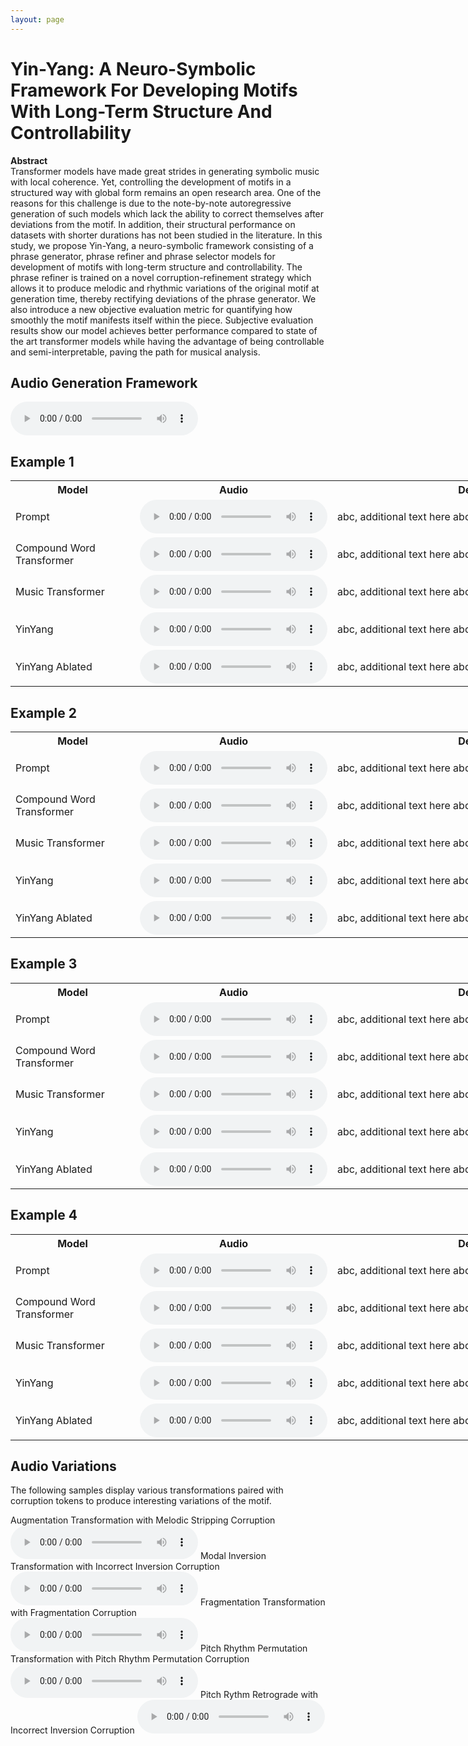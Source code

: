 ```yaml
---
layout: page
---
```


# Yin-Yang: A Neuro-Symbolic Framework For Developing Motifs With Long-Term Structure And Controllability

**Abstract**  
Transformer models have made great strides in generating symbolic music with local coherence. Yet, controlling the development of motifs in a structured way with global form remains an open research area. One of the reasons for this challenge is due to the note-by-note autoregressive generation of such models which lack the ability to correct themselves after deviations from the motif. In addition, their structural performance on datasets with shorter durations has not been studied in the literature. In this study, we propose Yin-Yang, a neuro-symbolic framework consisting of a phrase generator, phrase refiner and phrase selector models for development of motifs with long-term structure and controllability. The phrase refiner is trained on a novel corruption-refinement strategy which allows it to produce melodic and rhythmic variations of the original motif at generation time, thereby rectifying deviations of the phrase generator. We also introduce a new objective evaluation metric for quantifying how smoothly the motif manifests itself within the piece. Subjective evaluation results show our model achieves better performance compared to state of the art transformer models while having the advantage of being controllable and semi-interpretable, paving the path for musical analysis.




## Audio Generation Framework

<audio src="Audio_Generation_Framework/YY_Generation_Framework.mp3" controls ></audio>

## Example 1

<!-- Adjust the width of the table -->
<!-- <table style="width: 100%;">
    <tr>
        <th style="width: 25%;">Compound Word Transformer</th>
        <th style="width: 25%;">Music Transformer</th>
        <th style="width: 25%;">YinYang</th>
        <th style="width: 25%;">YinYang Ablated</th>
    </tr>
    <tr>
        <td><audio src="Audio_Type_1/NLB150927_01_CP.mp3" controls ></audio></td>
        <td><audio src="Audio_Type_1/NLB150927_01_MT.mp3" controls ></audio></td>
        <td><audio src="Audio_Type_1/NLB150927_01_YY.mp3" controls ></audio></td>
        <td><audio src="Audio_Type_1/NLB150927_01_YYA.mp3" controls ></audio></td>
    </tr>
</table> -->

<table style="width: 200%;">
    <tr>
        <th style="width: 20%;">Model</th>
        <th style="width: 30%;">Audio</th>
        <th style="width: 50%;">Description</th>
    </tr>
    <tr>
        <td>Prompt</td>
        <td><audio src="Audio_Type_1/NLB150927_01_GT.mp3" controls ></audio></td>
        <td>abc, additional text here abc, additional text here</td>
    </tr>
    <tr>
        <td>Compound Word Transformer</td>
        <td><audio src="Audio_Type_1/NLB150927_01_CP.mp3" controls ></audio></td>
        <td>abc, additional text here abc, additional text here</td>
    </tr>
    <tr>
        <td>Music Transformer</td>
        <td><audio src="Audio_Type_1/NLB150927_01_MT.mp3" controls ></audio></td>
        <td>abc, additional text here abc, additional text here</td>
    </tr>
    <tr>
        <td>YinYang</td>
        <td><audio src="Audio_Type_1/NLB150927_01_YY.mp3" controls ></audio></td>
        <td>abc, additional text here abc, additional text here</td>
    </tr>
    <tr>
        <td>YinYang Ablated</td>
        <td><audio src="Audio_Type_1/NLB150927_01_YYA.mp3" controls ></audio></td>
        <td>abc, additional text here abc, additional text here</td>
    </tr>
</table>


## Example 2

<!-- Adjust the width of the table -->
<!-- <table style="width: 100%;">
    <tr>
        <th style="width: 25%;">Compound Word Transformer</th>
        <th style="width: 25%;">Music Transformer</th>
        <th style="width: 25%;">YinYang</th>
        <th style="width: 25%;">YinYang Ablated</th>
    </tr>
    <tr>
        <td><audio src="Audio_Type_2/NLB075093_01_CP.mp3" controls ></audio></td>
        <td><audio src="Audio_Type_2/NLB075093_01_MT.mp3" controls ></audio></td>
        <td><audio src="Audio_Type_2/NLB075093_01_YY.mp3" controls ></audio></td>
        <td><audio src="Audio_Type_2/NLB075093_01_YYA.mp3" controls ></audio></td>
    </tr>
</table> -->

<table style="width: 200%;">
    <tr>
        <th style="width: 20%;">Model</th>
        <th style="width: 30%;">Audio</th>
        <th style="width: 50%;">Description</th>
    </tr>
    <tr>
        <td>Prompt</td>
        <td><audio src="Audio_Type_2/NLB075093_01_GT.mp3" controls ></audio></td>
        <td>abc, additional text here abc, additional text here</td>
    </tr>
    <tr>
        <td>Compound Word Transformer</td>
        <td><audio src="Audio_Type_2/NLB075093_01_CP.mp3" controls ></audio></td>
        <td>abc, additional text here abc, additional text here</td>
    </tr>
    <tr>
        <td>Music Transformer</td>
        <td><audio src="Audio_Type_2/NLB075093_01_MT.mp3" controls ></audio></td>
        <td>abc, additional text here abc, additional text here</td>
    </tr>
    <tr>
        <td>YinYang</td>
        <td><audio src="Audio_Type_2/NLB075093_01_YY.mp3" controls ></audio></td>
        <td>abc, additional text here abc, additional text here</td>
    </tr>
    <tr>
        <td>YinYang Ablated</td>
        <td><audio src="Audio_Type_2/NLB075093_01_YYA.mp3" controls ></audio></td>
        <td>abc, additional text here abc, additional text here</td>
    </tr>
</table>

## Example 3

<!-- Adjust the width of the table -->
<!-- <table style="width: 100%;">
    <tr>
        <th style="width: 25%;">Compound Word Transformer</th>
        <th style="width: 25%;">Music Transformer</th>
        <th style="width: 25%;">YinYang</th>
        <th style="width: 25%;">YinYang Ablated</th>
    </tr>
    <tr>
        <td><audio src="Audio_Type_3/tirol12_CP.mp3" controls ></audio></td>
        <td><audio src="Audio_Type_3/tirol12_MT.mp3" controls ></audio></td>
        <td><audio src="Audio_Type_3/tirol12_YY.mp3" controls ></audio></td>
        <td><audio src="Audio_Type_3/tirol12_YYA.mp3" controls ></audio></td>
    </tr>
</table> -->

<table style="width: 200%;">
    <tr>
        <th style="width: 20%;">Model</th>
        <th style="width: 30%;">Audio</th>
        <th style="width: 50%;">Description</th>
    </tr>
    <tr>
        <td>Prompt</td>
        <td><audio src="Audio_Type_3/tirol12_GT.mp3" controls ></audio></td>
        <td>abc, additional text here abc, additional text here</td>
    </tr>
    <tr>
        <td>Compound Word Transformer</td>
        <td><audio src="Audio_Type_3/tirol12_CP.mp3" controls ></audio></td>
        <td>abc, additional text here abc, additional text here</td>
    </tr>
    <tr>
        <td>Music Transformer</td>
        <td><audio src="Audio_Type_3/tirol12_MT.mp3" controls ></audio></td>
        <td>abc, additional text here abc, additional text here</td>
    </tr>
    <tr>
        <td>YinYang</td>
        <td><audio src="Audio_Type_3/tirol12_YY.mp3" controls ></audio></td>
        <td>abc, additional text here abc, additional text here</td>
    </tr>
    <tr>
        <td>YinYang Ablated</td>
        <td><audio src="Audio_Type_3/tirol12_YYA.mp3" controls ></audio></td>
        <td>abc, additional text here abc, additional text here</td>
    </tr>
</table>

## Example 4

<!-- Adjust the width of the table -->
<!-- <table style="width: 100%;">
    <tr>
        <th style="width: 25%;">Compound Word Transformer</th>
        <th style="width: 25%;">Music Transformer</th>
        <th style="width: 25%;">YinYang</th>
        <th style="width: 25%;">YinYang Ablated</th>
    </tr>
    <tr>
        <td><audio src="Audio_Type_4/NLB011074_01_CP.mp3" controls ></audio></td>
        <td><audio src="Audio_Type_4/NLB011074_01_MT.mp3" controls ></audio></td>
        <td><audio src="Audio_Type_4/NLB011074_01_YY.mp3" controls ></audio></td>
        <td><audio src="Audio_Type_4/NLB011074_01_YYA.mp3" controls ></audio></td>
    </tr>
</table> -->

<table style="width: 200%;">
    <tr>
        <th style="width: 20%;">Model</th>
        <th style="width: 30%;">Audio</th>
        <th style="width: 50%;">Description</th>
    </tr>
    <tr>
        <td>Prompt</td>
        <td><audio src="Audio_Type_4/NLB011074_01_GT.mp3" controls ></audio></td>
        <td>abc, additional text here abc, additional text here</td>
    </tr>
    <tr>
        <td>Compound Word Transformer</td>
        <td><audio src="Audio_Type_4/NLB011074_01_CP.mp3" controls ></audio></td>
        <td>abc, additional text here abc, additional text here</td>
    </tr>
    <tr>
        <td>Music Transformer</td>
        <td><audio src="Audio_Type_4/NLB011074_01_MT.mp3" controls ></audio></td>
        <td>abc, additional text here abc, additional text here</td>
    </tr>
    <tr>
        <td>YinYang</td>
        <td><audio src="Audio_Type_4/NLB011074_01_YY.mp3" controls ></audio></td>
        <td>abc, additional text here abc, additional text here</td>
    </tr>
    <tr>
        <td>YinYang Ablated</td>
        <td><audio src="Audio_Type_4/NLB011074_01_YYA.mp3" controls ></audio></td>
        <td>abc, additional text here abc, additional text here</td>
    </tr>
</table>


## Audio Variations
The following samples display various transformations paired with corruption tokens to produce interesting variations of the motif.

Augmentation Transformation with Melodic Stripping Corruption
<audio src="Audio_Variations/han1006_mono_expand_melody_combined.mp3" controls ></audio>
Modal Inversion Transformation with Incorrect Inversion Corruption
<audio src="Audio_Variations/han1006_mono_invert_melody_strict_combined.mp3" controls ></audio>
Fragmentation Transformation with Fragmentation Corruption
<audio src="Audio_Variations/han1006_mono_fragmentation_combined.mp3" controls ></audio>
Pitch Rhythm Permutation Transformation with Pitch Rhythm Permutation Corruption
<audio src="Audio_Variations/han1006_mono_permute_melody_pitch_rhythm_combined.mp3" controls ></audio>
Pitch Rythm Retrograde with Incorrect Inversion Corruption
<audio src="Audio_Variations/han1006_mono_retrograde_melody_pitch_rhythm_combined.mp3" controls ></audio>


<!-- We finally present some audio samples of separations produced by the system. By cross-referencing the cluster index with the histogram shown above, it is possible to recognize the class of sources characteristic of each cluster. -->


<!-- ### Example 0

Mix
<audio src="audio/4/mix.wav" controls ></audio>
Cluster 3 (Drums)
<audio src="audio/4/3.wav" controls ></audio>
Cluster 5 (Drums)
<audio src="audio/4/5.wav" controls ></audio>
Cluster 6 (Bass/Toms)
<audio src="audio/4/6.wav" controls ></audio>
Cluster 12 (Crash)
<audio src="audio/4/12.wav" controls ></audio>
Cluster 14 (Vocals)
<audio src="audio/4/14.wav" controls ></audio>

### Example 1

Mix
<audio src="audio/5/mix.wav" controls ></audio>
Cluster 3 (Drums)
<audio src="audio/5/3.wav" controls ></audio>
Cluster 5 (Drums)
<audio src="audio/5/5.wav" controls ></audio>
Cluster 6 (Bass/Toms)
<audio src="audio/5/6.wav" controls ></audio>
Cluster 8 (Guitar)
<audio src="audio/5/8.wav" controls ></audio>

### Example 2

Mix
<audio src="audio/3/mix.wav" controls ></audio>
Cluster 3 (Drums)
<audio src="audio/3/3.wav" controls ></audio>
Cluster 5 (Drums)
<audio src="audio/3/5.wav" controls ></audio>
Cluster 10 (Misc)
<audio src="audio/3/10.wav" controls ></audio>
Cluster 14 (Vocals)
<audio src="audio/3/14.wav" controls ></audio>

### Example 3

Mix
<audio src="audio/6/mix.wav" controls ></audio>
Cluster 3 (Drums)
<audio src="audio/6/3.wav" controls ></audio>
Cluster 5 (Drums)
<audio src="audio/6/5.wav" controls ></audio>
Cluster 6 (Bass/Toms)
<audio src="audio/6/6.wav" controls ></audio>
Cluster 12 (Crash)
<audio src="audio/6/12.wav" controls ></audio>
Cluster 14 (Vocals)
<audio src="audio/6/14.wav" controls ></audio>


### Example 4

Mix
<audio src="audio/0/mix.wav" controls ></audio>
Cluster 6 (Bass/Toms)
<audio src="audio/0/6.wav" controls ></audio>
Cluster 8 (Guitar)
<audio src="audio/0/8.wav" controls ></audio>
Cluster 14 (Vocals)
<audio src="audio/0/14.wav" controls ></audio>

### Example 5

Mix
<audio src="audio/1/mix.wav" controls ></audio>
Cluster 3 (Drums)
<audio src="audio/1/3.wav" controls ></audio>
Cluster 5 (Drums)
<audio src="audio/1/5.wav" controls ></audio>
Cluster 8 (Guitar)
<audio src="audio/1/8.wav" controls ></audio>
Cluster 12 (Crash)
<audio src="audio/1/12.wav" controls ></audio>
Cluster 14 (Vocals)
<audio src="audio/1/14.wav" controls ></audio>




 -->
